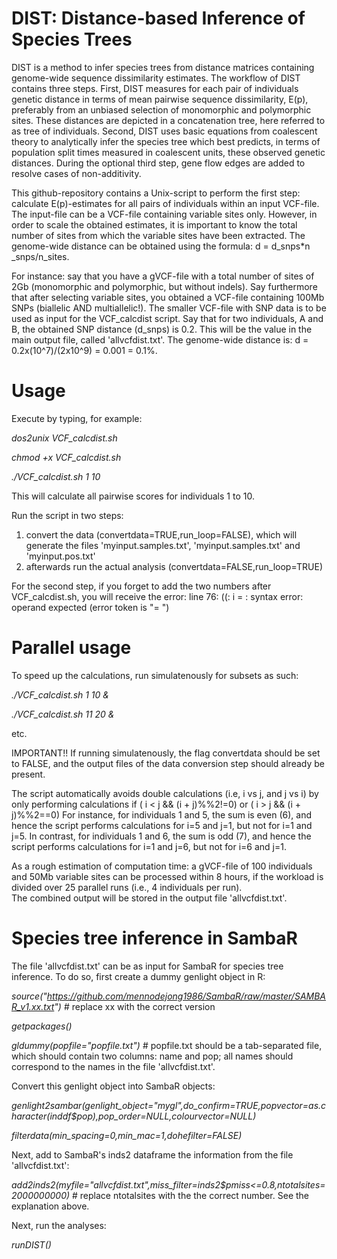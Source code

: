 # DIST: Distance-based Inference of Species Trees

DIST is a method to infer species trees from distance matrices containing genome-wide sequence dissimilarity estimates.
The workflow of DIST contains three steps. 
First, DIST measures for each pair of individuals genetic distance in terms of mean pairwise sequence dissimilarity, E(p), preferably from an unbiased selection of monomorphic and polymorphic sites. These distances are depicted in a concatenation tree, here referred to as tree of individuals. 
Second, DIST uses basic equations from coalescent theory to analytically infer the species tree which best predicts, in terms of population split times measured in coalescent units, these observed genetic distances. 
During the optional third step, gene flow edges are added to resolve cases of non-additivity. 

This github-repository contains a Unix-script to perform the first step: calculate E(p)-estimates for all pairs of individuals within an input VCF-file. 
The input-file can be a VCF-file containing variable sites only. 
However, in order to scale the obtained estimates, it is important to know the total number of sites from which the variable sites have been extracted. 
The genome-wide distance can be obtained using the formula: d = d_snps*n _snps/n_sites. 

For instance: say that you have a gVCF-file with a total number of sites of 2Gb (monomorphic and polymorphic, but without indels). 
Say furthermore that after selecting variable sites, you obtained a VCF-file containing 100Mb SNPs (biallelic AND multiallelic!).
The smaller VCF-file with SNP data is to be used as input for the VCF_calcdist script.
Say that for two individuals, A and B, the obtained SNP distance (d_snps) is 0.2. This will be the value in the main output file, called 'allvcfdist.txt'.
The genome-wide distance is: d = 0.2x(10^7)/(2x10^9) = 0.001 = 0.1%.

# Usage
Execute by typing, for example:

*dos2unix VCF_calcdist.sh*

*chmod +x VCF_calcdist.sh*

*./VCF_calcdist.sh 1 10*

This will calculate all pairwise scores for individuals 1 to 10.

Run the script in two steps: 
1. convert the data (convertdata=TRUE,run_loop=FALSE), which will generate the files 'myinput.samples.txt', 'myinput.samples.txt' and 'myinput.pos.txt' 
2. afterwards run the actual analysis (convertdata=FALSE,run_loop=TRUE)

For the second step, if you forget to add the two numbers after VCF_calcdist.sh, you will receive the error:
line 76: ((: i = : syntax error: operand expected (error token is "= ")

# Parallel usage
To speed up the calculations, run simulatenously for subsets as such:

*./VCF_calcdist.sh 1 10 &*		

*./VCF_calcdist.sh 11 20 &*

etc.

IMPORTANT!! If running simulatenously, the flag convertdata should be set to FALSE, and the output files of the data conversion step should already be present.

The script automatically avoids double calculations (i.e, i vs j, and j vs i) by only performing calculations if ( i < j && (i + j)%%2!=0) or ( i > j && (i + j)%%2==0)
For instance, for individuals 1 and 5, the sum is even (6), and hence the script performs calculations for i=5 and j=1, but not for i=1 and j=5.
In contrast, for individuals 1 and 6, the sum is odd (7), and hence the script performs calculations for i=1 and j=6, but not for i=6 and j=1.     

As a rough estimation of computation time: a gVCF-file of 100 individuals and 50Mb variable sites can be processed within 8 hours, if the workload is divided over 25 parallel runs (i.e., 4 individuals per run).     
The combined output will be stored in the output file 'allvcfdist.txt'.

# Species tree inference in SambaR

The file 'allvcfdist.txt' can be as input for SambaR for species tree inference.
To do so, first create a dummy genlight object in R:

*source("https://github.com/mennodejong1986/SambaR/raw/master/SAMBAR_v1.xx.txt")* # replace xx with the correct version

*getpackages()*

*gldummy(popfile="popfile.txt")*   # popfile.txt should be a tab-separated file, which should contain two columns: name and pop; all names should correspond to the names in the file 'allvcfdist.txt'.


Convert this genlight object into SambaR objects:

*genlight2sambar(genlight_object="mygl",do_confirm=TRUE,popvector=as.character(inddf$pop),pop_order=NULL,colourvector=NULL)*

*filterdata(min_spacing=0,min_mac=1,dohefilter=FALSE)*


Next, add to SambaR's inds2 dataframe the information from the file 'allvcfdist.txt':

*add2inds2(myfile="allvcfdist.txt",miss_filter=inds2$pmiss<=0.8,ntotalsites=2000000000)*    # replace ntotalsites with the the correct number. See the explanation above.


Next, run the analyses:

*runDIST()*
